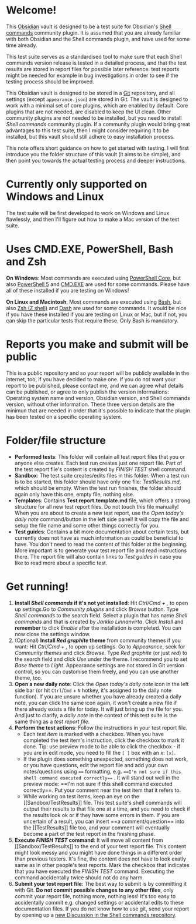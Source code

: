 # Welcome!
This [Obsidian](https://obsidian.md) vault is designed to be a test suite for Obsidian's [Shell commands](https://github.com/Taitava/obsidian-shellcommands) community plugin. It is assumed that you are already familiar with both Obsidian and the Shell commands plugin, and have used for some time already.

This test suite serves as a standardised tool to make sure that each Shell commands version release is tested in a detailed process, and that the test results are stored in report files for possible later reference. test reports might be needed for example in bug investigations in order to see if the testing process should be improved.

This Obsidian vault is designed to be stored in a [Git](https://git-scm.com) repository, and all settings (except `appearance.json`) are stored in Git. The vault is designed to work with a minimal set of core plugins, which are enabled by default. Core plugins that are not needed, are disabled to keep the UI clean. Other community plugins are not needed to be installed, but you need to install *Shell commands* community plugin. If a community plugin would bring great advantages to this test suite, then I might consider requiring it to be installed, but this vault should still adhere to easy installation process.

This note offers short guidance on how to get started with testing. I will first introduce you the folder structure of this vault (it aims to be simple), and then point you towards the actual testing process and deeper instructions.

# Currently only supported on Windows and Linux
The test suite will be first developed to work on Windows and Linux flawlessly, and then I'll figure out how to make a Mac version of the test suite.

# Uses CMD.EXE, PowerShell, Bash and Zsh
**On Windows**: Most commands are executed using [PowerShell Core](https://github.com/PowerShell/PowerShell), but also [PowerShell 5](https://en.wikipedia.org/wiki/PowerShell) and [CMD.EXE](https://en.wikipedia.org/wiki/Cmd.exe) are used for some commands. Please have all of these installed if you are testing on Windows!

**On Linux and Macintosh**: Most commands are executed using [Bash](https://en.wikipedia.org/wiki/Bash), but also [Zsh (Z shell)](https://en.wikipedia.org/wiki/Z_shell) and [Dash](https://en.wikipedia.org/wiki/Almquist_shell#dash) are used for some commands. It would be nice if you have these installed if you are testing on Linux or Mac, but if not, you can skip the particular tests that require these. Only Bash is mandatory.

# Reports you make and submit will be public
This is a public repository and so your report will be publicly available in the internet, too, if you have decided to make one. If you do not want your report to be published, please contact me, and we can agree what details can be published, or agree to only publish the version informations: Operating system name and version, Obsidian version, and Shell commands version, without other information. These three version details are the minimun that are needed in order that it's possible to indicate that the plugin has been tested on a specific operating system.

# Folder/file structure
- **Performed tests**: This folder will contain all test report files that you or anyone else creates. Each test run creates just one report file. Part of the test report file's content is created by *FINISH TEST* shell command.
- **Sandbox**: The test suite creates/edits files in this folder. When a test run is to be started, this folder should have only one file: *TestResults.md*, which should be empty. When the test run finishes, the folder should again only have this one, empty file, nothing else.
- **Templates**: Contains **Test report.template.md** file, which offers a strong structure for all new test report files. Do not touch this file manually! When you are about to create a new test report, use the *Open today's daily note* command/button in the left side panel! It will copy the file and setup the file name and some other things correctly for you.
- **Test guides**: Contains a bit more documentation about certain tests, but currently does not have as much information as could be beneficial to have. You don't need to read the content of this folder at the beginning. More important is to generate your test report file and read instructions there. The report file will also contain links to *Test guides* in case you like to read more about a specific test.

# Get running!
1. **Install *Shell commands* if it's not yet installed**: Hit *Ctrl/Cmd + ,* to open up settings.Go to *Community plugins* and click *Browse* button. Type *Shell commands* to the search field. Select a plugin that has name *Shell commands* and that is created by *Jarkko Linnanvirta*. Click *Install* and **remember** to click *Enable* after the installation is completed. You can now close the settings window.
2. (Optional) **Install *Red graphite* theme** from community themes if you want: Hit *Ctrl/Cmd + ,* to open up settings. Go to *Appearance*, seek for *Community themes* and click *Browse*. Type *Red graphite* (or just *red*) to the search field and click *Use* under the theme. I recommend you to set *Base theme* to *Light*. Appearance settings are not stored in Git version control, so you can customise them freely, and you can use another theme, too.
3. **Open a new daily note**: Click the *Open today's daily note* icon in the left side bar (or hit `Ctrl`/`Cmd` + `N` hotkey, it's assigned to the daily note function). If you are unsure whether you have already created a daily note, you can click the same icon again, it won't create a new file if there already exists a file for today. It will just bring up the file for you. And just to clarify, a *daily note* in the context of this test suite is the same thing as a *test report file*.
4. **Perform the test actions**: Follow the instructions in your test report file.
    - Each *test item* is marked with a checkbox. When you have completed the test item's instruction, click the checkbox to mark it done. Tip: use preview mode to be able to click the checkbox - if you are in edit mode, you need to fill the `[ ]` box with an *x*: `[x]`.
    - If the plugin does something unexpected, something does not work, or you have questions, edit the report file and add your own notes/questions using `==` formatting, e.g. `==I'm not sure if this shell command executed correctly==` . It will stand out well in the preview mode: ==I'm not sure if this shell command executed correctly==. Put your comment near the test item that it refers to.
    - While working on test items, keep an eye on the [[Sandbox/TestResults]] file. This test suite's shell commands will output their results to that file one at a time, and you need to check if the results look ok or if they have some errors in them. If you are uncertain of a result, you can insert ==a comment/question== into the [[TestResults]] file too, and your comment will eventually become a part of the test report in the finishing phase.
5. **Execute *FINISH TEST* command**: It will move all content from [[Sandbox/TestResults]] to the end of your test report file. This content might look messy and you might have done things in a different order than previous testers. It's fine, the content does not have to look exatly same as in other people's test reports. Mark the checkbox that indicates that you have executed the *FINISH TEST* command. Executing the command accidentally twice should not do any harm.
6. **Submit your test report file**: The best way to submit is by committing it with Git. **Do not commit possible changes to any other files**, only commit your report file, nothing more, nothing less! It's too easy to accidentally commit e.g. changed settings or accidental edits to these documentation files. If you do not know how to use git, send your report by opening up a [new Discussion in the Shell commands repository](https://github.com/Taitava/obsidian-shellcommands/discussions).